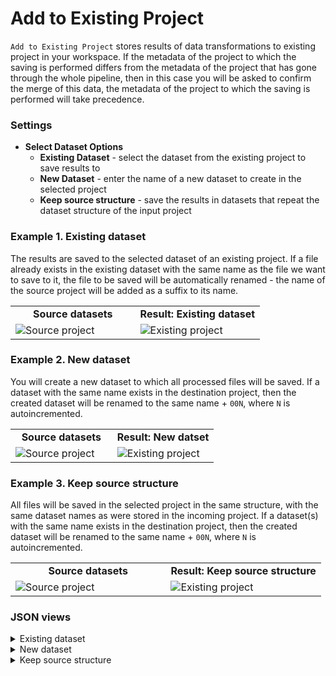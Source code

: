 # Add to Existing Project

`Add to Existing Project` stores results of data transformations to existing project in your workspace. If the metadata of the project to which the saving is performed differs from the metadata of the project that has gone through the whole pipeline, then in this case you will be asked to confirm the merge of this data, the metadata of the project to which the saving is performed will take precedence.

### Settings

- **Select Dataset Options**
  - **Existing Dataset** - select the dataset from the existing project to save results to
  - **New Dataset** - enter the name of a new dataset to create in the selected project
  - **Keep source structure** - save the results in datasets that repeat the dataset structure of the input project

### Example 1. Existing dataset

The results are saved to the selected dataset of an existing project. If a file already exists in the existing dataset with the same name as the file we want to save to it, the file to be saved will be automatically renamed - the name of the source project will be added as a suffix to its name.

<table>
<tr>
<td style="text-align:center; width:50%"><strong>Source datasets</strong></td>
<td style="text-align:center; width:50%"><strong>Result: Existing dataset</strong></td>
</tr>
<tr>
<td> <img src="https://github.com/supervisely-ecosystem/data-nodes/assets/57998637/15288079-77eb-4157-8242-9eee6f87b623" alt="Source project"/> </td>
<td> <img src="https://github.com/supervisely-ecosystem/data-nodes/assets/57998637/19dead3a-2294-459e-995a-da03cc7532b7" alt="Existing project"/> </td>
</tr>
</table>

### Example 2. New dataset

You will create a new dataset to which all processed files will be saved. If a dataset with the same name exists in the destination project, then the created dataset will be renamed to the same name + `00N`, where `N` is autoincremented.

<table>
<tr>
<td style="text-align:center; width:50%"><strong>Source datasets</strong></td>
<td style="text-align:center; width:50%"><strong>Result: New datset</strong></td>
</tr>
<tr>
<td> <img src="https://github.com/supervisely-ecosystem/data-nodes/assets/57998637/15288079-77eb-4157-8242-9eee6f87b623" alt="Source project"/> </td>
<td> <img src="https://github.com/supervisely-ecosystem/data-nodes/assets/57998637/e4475360-f444-4c0c-835b-34ed58ea6806" alt="Existing project"/> </td>
</tr>
</table>

### Example 3. Keep source structure

All files will be saved in the selected project in the same structure, with the same dataset names as were stored in the incoming project. If a dataset(s) with the same name exists in the destination project, then the created dataset will be renamed to the same name + `00N`, where `N` is autoincremented.

<table>
<tr>
<td style="text-align:center; width:50%"><strong>Source datasets</strong></td>
<td style="text-align:center; width:50%"><strong>Result: Keep source structure</strong></td>
</tr>
<tr>
<td> <img src="https://github.com/supervisely-ecosystem/data-nodes/assets/57998637/15288079-77eb-4157-8242-9eee6f87b623" alt="Source project"/> </td>
<td> <img src="https://github.com/supervisely-ecosystem/data-nodes/assets/57998637/bce65308-7ca9-4a10-9bb0-0e0f4ca356f8" alt="Existing project"/> </td>
</tr>
</table>

### JSON views

<details>
  <summary>Existing dataset</summary>
  <pre>
    {
        "action": "existing_project",
        "src": ["$data_1 "],
        "dst": "32786",
        "settings": {            
            "dataset_option": "existing",
            "dataset_id": 79016,
            "merge_different_meta": true
        }
    }
  </pre>
</details>

<details>
  <summary>New dataset</summary>
  <pre>
    {
        "action": "existing_project",
        "src": ["$data_1"],
        "dst": "dst_project_name",
        "settings": {            
            "dataset_option": "new",
            "dataset_name": "new_dataset",
            "merge_different_meta": true
        }
    }
  </pre>
</details>

<details>
  <summary>Keep source structure</summary>
  <pre>
    {
        "action": "existing_project",
        "src": ["$data_1"],
        "dst": "32787",
        "settings": {
            "dataset_option": "keep",
            "merge_different_meta": true
        }
    }
  </pre>
</details>
